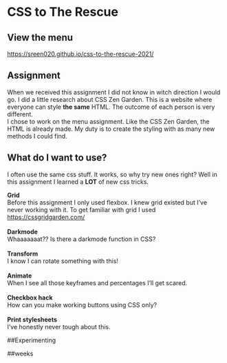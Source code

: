 # CSS to The Rescue

## View the menu
https://sreen020.github.io/css-to-the-rescue-2021/

## Assignment
When we received this assignment I did not know in witch direction I would go. I did a little research about CSS Zen Garden. This is a website where everyone can style **the same** HTML. The outcome of each person is very different. 
<br>
I chose to work on the menu assignment. Like the CSS Zen Garden, the HTML is already made. My duty is to create the styling with as many new methods I could find.
<br>
## What do I want to use?
I often use the same css stuff. It works, so why try new ones right? Well in this assignment I learned a **LOT** of new css tricks.<br>

**Grid**<br>
Before this assignment I only used flexbox. I knew grid existed but I’ve never working with it. To get familiar with grid I used https://cssgridgarden.com/<br>
<br>
**Darkmode**<br>
Whaaaaaaat?? Is there a darkmode function in CSS?<br>
<br>
**Transform**<br>
I know I can rotate something with this!<br>
<br>
**Animate**<br>
When I see all those keyframes and percentages I’ll get scared.<br>
<br>
**Checkbox hack**<br>
How can you make working buttons using CSS only?<br>
<br>
**Print stylesheets**<br>
I’ve honestly never tough about this.<br>


##Experimenting

##weeks
